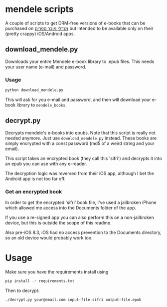 # mendele scripts
A couple of scripts to get DRM-free versions of e-books that can be purchased on [מנדלי מוכר ספרים](https://mendele.co.il) but intended to be available only on their (pretty crappy) iOS/Android apps.

## download_mendele.py
Downloads your entire Mendele e-book library to .epub files.
This needs your user name (e-mail) and password.

### Usage
```bash
python download_mendele.py 
```
This will ask for you e-mail and password, and then will download your e-book library to `mendele_books`.

## decrypt.py
Decrypts mendele's e-books into epubs. Note that this script is really not needed anymore. Just use `download_mendele.py` instead.
These books are simply encrypted with a const password (md5 of a weird string and your email).

This script takes an encrypted book (they call this 'sifri') and decrypts it into an epub you can use with any e-reader.

The decryption logic was reversed from their iOS app, although I bet the Android app is not too far off.

### Get an encrypted book
In order to get the encrypted 'sifri' book file, I've used a jailbroken iPhone which allowed me access into the Documents folder of the app.

If you use a re-signed app you can also perform this on a non-jailbroken device, but this is outside the scope of this readme.

Also pre-iOS 8.3, iOS had no access prevention to the Documents directory, so an old device would probably work too.

# Usage
Make sure you have the requirements install using
```bash
pip install -r requirements.txt
```

Then to decrypt:
```bash
./decrypt.py your@email.com input-file.sifri output-file.epub
```
